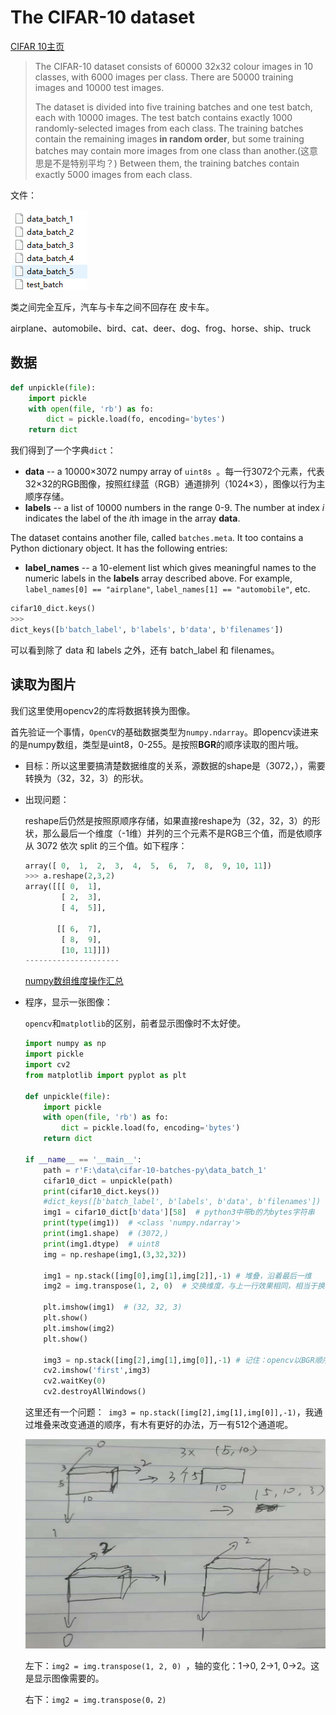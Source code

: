 # The CIFAR-10 dataset

[CIFAR 10主页](https://www.cs.toronto.edu/~kriz/cifar.html)

> The CIFAR-10 dataset consists of 60000 32x32 colour images in 10 classes, with 6000 images per class. There are 50000 training images and 10000 test images. 
>
> The dataset is divided into five training batches and one test batch, each with 10000 images. The test batch contains exactly 1000 randomly-selected images from each class. The training batches contain the remaining images **in random order**, but some training batches may contain more images from one class than another.(这意思是不是特别平均？) Between them, the training batches contain exactly 5000 images from each class.  

文件：

![1541578961396](assets/cifar10.png)

类之间完全互斥，汽车与卡车之间不回存在 皮卡车。

airplane、automobile、bird、cat、deer、dog、frog、horse、ship、truck

## 数据

```python
def unpickle(file):
    import pickle
    with open(file, 'rb') as fo:
        dict = pickle.load(fo, encoding='bytes')
    return dict
```

我们得到了一个字典`dict`：

+ **data** -- a 10000×3072 numpy array of `uint8s `。每一行3072个元素，代表32×32的RGB图像，按照红绿蓝（RGB）通道排列（1024×3），图像以行为主顺序存储。
+ **labels** -- a list of 10000 numbers in the range 0-9. The number at index *i* indicates the label of the *i*th image in the array **data**.

The dataset contains another file, called `batches.meta`. It too contains a Python dictionary object. It has the following entries:

+ **label_names** -- a 10-element list which gives meaningful names to the numeric labels in the **labels** array described above. For example,` label_names[0] == "airplane"`, `label_names[1] == "automobile"`, etc.

```python
cifar10_dict.keys()
>>>
dict_keys([b'batch_label', b'labels', b'data', b'filenames'])
```

可以看到除了 data 和 labels 之外，还有 batch_label 和 filenames。

## 读取为图片

我们这里使用opencv2的库将数据转换为图像。

首先验证一个事情，`OpenCV`的基础数据类型为`numpy.ndarray`。即opencv读进来的是numpy数组，类型是uint8，0-255。是按照**BGR**的顺序读取的图片哦。

+ 目标：所以这里要搞清楚数据维度的关系，源数据的shape是（3072，），需要转换为（32，32，3）的形状。

+ 出现问题：

  reshape后仍然是按照原顺序存储，如果直接reshape为（32，32，3）的形状，那么最后一个维度（-1维）并列的三个元素不是RGB三个值，而是依顺序从 3072 依次 split 的三个值。如下程序：

  ```python
  array([ 0,  1,  2,  3,  4,  5,  6,  7,  8,  9, 10, 11])
  >>> a.reshape(2,3,2)  
  array([[[ 0,  1],  
          [ 2,  3],
          [ 4,  5]],
  
         [[ 6,  7],
          [ 8,  9],
          [10, 11]]])
  --------------------- 
  ```

  [numpy数组维度操作汇总](https://blog.csdn.net/weixin_38283159/article/details/78793277)

+ 程序，显示一张图像：

  `opencv`和`matplotlib`的区别，前者显示图像时不太好使。

  ```python
  import numpy as np
  import pickle
  import cv2
  from matplotlib import pyplot as plt
  
  def unpickle(file):
      import pickle
      with open(file, 'rb') as fo:
          dict = pickle.load(fo, encoding='bytes')
      return dict
  
  if __name__ == '__main__':
      path = r'F:\data\cifar-10-batches-py\data_batch_1'
      cifar10_dict = unpickle(path)
      print(cifar10_dict.keys())
      #dict_keys([b'batch_label', b'labels', b'data', b'filenames'])
      img1 = cifar10_dict[b'data'][58]  # python3中带b的为bytes字符串
      print(type(img1))  # <class 'numpy.ndarray'>
      print(img1.shape)  # (3072,)
      print(img1.dtype)  # uint8
      img = np.reshape(img1,(3,32,32))
      
      img1 = np.stack([img[0],img[1],img[2]],-1) # 堆叠，沿着最后一维
      img2 = img.transpose(1, 2, 0)  # 交换维度，与上一行效果相同，相当于换轴
  
      plt.imshow(img1)  # (32, 32, 3)
      plt.show()
      plt.imshow(img2)
      plt.show() 
  
      img3 = np.stack([img[2],img[1],img[0]],-1) # 记住：opencv以BGR顺序存储图像
      cv2.imshow('first',img3)
      cv2.waitKey(0)
      cv2.destroyAllWindows()
  ```

  这里还有一个问题：` img3 = np.stack([img[2],img[1],img[0]],-1)`，我通过堆叠来改变通道的顺序，有木有更好的办法，万一有512个通道呢。

  ![1541591984564](assets/1541591984564.png)

  左下：`img2 = img.transpose(1, 2, 0) `，轴的变化：1->0, 2->1, 0->2。这是显示图像需要的。

  右下：`img2 = img.transpose(0，2)`

  



